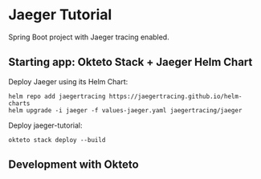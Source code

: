 # Jaeger Tutorial

Spring Boot project with Jaeger tracing enabled.

## Starting app: Okteto Stack + Jaeger Helm Chart

Deploy Jaeger using its Helm Chart:

```
helm repo add jaegertracing https://jaegertracing.github.io/helm-charts
helm upgrade -i jaeger -f values-jaeger.yaml jaegertracing/jaeger
```

Deploy jaeger-tutorial:

```
okteto stack deploy --build
```

## Development with Okteto


